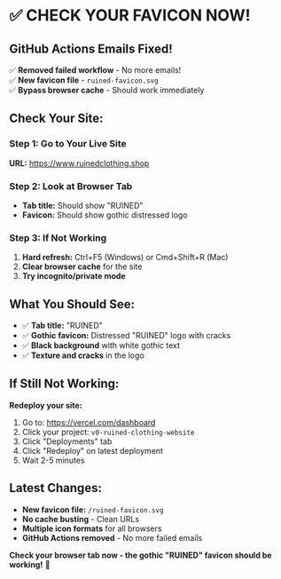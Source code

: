 # ✅ CHECK YOUR FAVICON NOW!

## **GitHub Actions Emails Fixed!**

✅ **Removed failed workflow** - No more emails!  
✅ **New favicon file** - `ruined-favicon.svg`  
✅ **Bypass browser cache** - Should work immediately  

## **Check Your Site:**

### **Step 1: Go to Your Live Site**
**URL:** https://www.ruinedclothing.shop

### **Step 2: Look at Browser Tab**
- **Tab title:** Should show "RUINED"
- **Favicon:** Should show gothic distressed logo

### **Step 3: If Not Working**
1. **Hard refresh:** Ctrl+F5 (Windows) or Cmd+Shift+R (Mac)
2. **Clear browser cache** for the site
3. **Try incognito/private mode**

## **What You Should See:**
- ✅ **Tab title:** "RUINED"
- ✅ **Gothic favicon:** Distressed "RUINED" logo with cracks
- ✅ **Black background** with white gothic text
- ✅ **Texture and cracks** in the logo

## **If Still Not Working:**
**Redeploy your site:**
1. Go to: https://vercel.com/dashboard
2. Click your project: `v0-ruined-clothing-website`
3. Click "Deployments" tab
4. Click "Redeploy" on latest deployment
5. Wait 2-5 minutes

## **Latest Changes:**
- **New favicon file:** `/ruined-favicon.svg`
- **No cache busting** - Clean URLs
- **Multiple icon formats** for all browsers
- **GitHub Actions removed** - No more failed emails

**Check your browser tab now - the gothic "RUINED" favicon should be working!** 🎉 